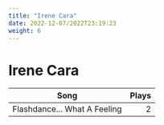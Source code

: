 ```yaml
---
title: "Irene Cara"
date: 2022-12-07/2022T23:19:23
weight: 6
---
```


# Irene Cara

 Song | Plays 
----- | -----:
Flashdance... What A Feeling | 2
